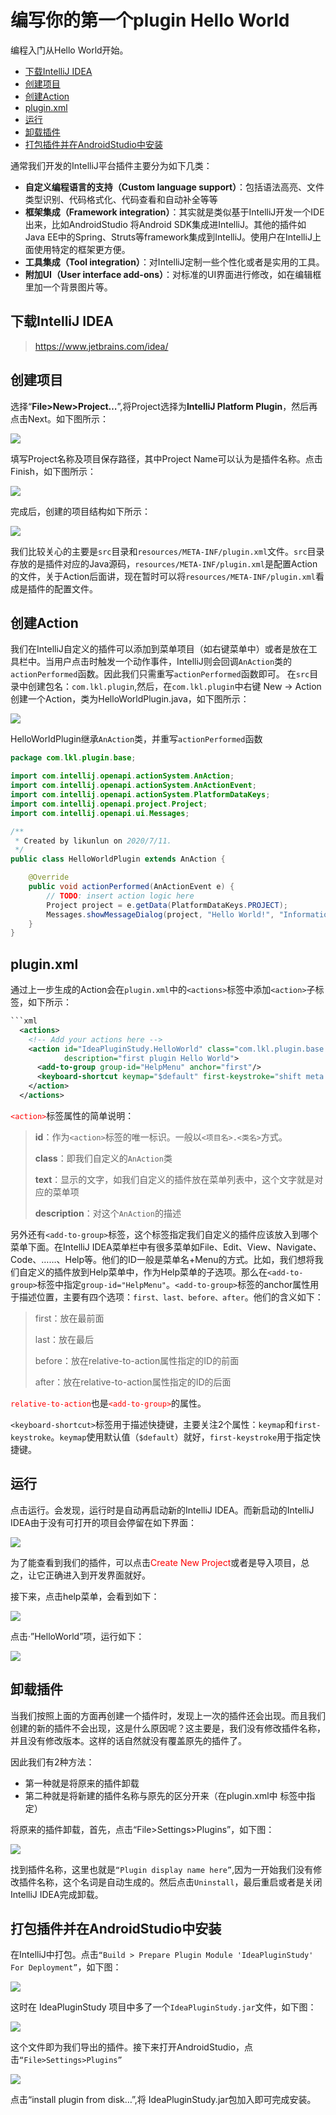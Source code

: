 # 编写你的第一个plugin Hello World

编程入门从Hello World开始。

* [下载IntelliJ IDEA](#下载IntelliJIDEA)
* [创建项目](#创建项目)
* [创建Action](#创建Action)
* [plugin.xml](#pluginxml)
* [运行](#运行)
* [卸载插件](#卸载插件)
* [打包插件并在AndroidStudio中安装](#打包插件并在AndroidStudio中安装)

通常我们开发的IntelliJ平台插件主要分为如下几类：

* **自定义编程语言的支持（Custom language support）**：包括语法高亮、文件类型识别、代码格式化、代码查看和自动补全等等
* **框架集成（Framework integration）**：其实就是类似基于IntelliJ开发一个IDE出来，比如AndroidStudio 将Android SDK集成进IntelliJ。其他的插件如Java EE中的Spring、Struts等framework集成到IntelliJ。使用户在IntelliJ上面使用特定的框架更方便。
* **工具集成（Tool integration）**：对IntelliJ定制一些个性化或者是实用的工具。
* **附加UI（User interface add-ons）**：对标准的UI界面进行修改，如在编辑框里加一个背景图片等。

## <a name="下载IntelliJIDEA">下载IntelliJ IDEA</a>

> https://www.jetbrains.com/idea/

## <a name="创建项目">创建项目</a>

选择“**File>New>Project…**”,将Project选择为**IntelliJ Platform Plugin**，然后再点击Next。如下图所示：

![](imgs/helloWorld/newPlugin1.png)

填写Project名称及项目保存路径，其中Project Name可以认为是插件名称。点击Finish，如下图所示：

![](imgs/helloWorld/newPlugin2.png)

完成后，创建的项目结构如下所示：

![](imgs/helloWorld/projectStructure.png)

我们比较关心的主要是`src`目录和`resources/META-INF/plugin.xml`文件。`src`目录存放的是插件对应的Java源码，`resources/META-INF/plugin.xml`是配置Action的文件，关于Action后面讲，现在暂时可以将`resources/META-INF/plugin.xml`看成是插件的配置文件。

## <a name="创建Action">创建Action</a>

我们在IntelliJ自定义的插件可以添加到菜单项目（如右键菜单中）或者是放在工具栏中。当用户点击时触发一个动作事件，IntelliJ则会回调`AnAction`类的`actionPerformed`函数。因此我们只需重写`actionPerformed`函数即可。
在`src`目录中创建包名：`com.lkl.plugin`,然后，在`com.lkl.plugin`中右键 New -> Action 创建一个Action，类为HelloWorldPlugin.java，如下图所示：

![](imgs/helloWorld/createAction.png)

HelloWorldPlugin继承`AnAction`类，并重写`actionPerformed`函数

```java
package com.lkl.plugin.base;

import com.intellij.openapi.actionSystem.AnAction;
import com.intellij.openapi.actionSystem.AnActionEvent;
import com.intellij.openapi.actionSystem.PlatformDataKeys;
import com.intellij.openapi.project.Project;
import com.intellij.openapi.ui.Messages;

/**
 * Created by likunlun on 2020/7/11.
 */
public class HelloWorldPlugin extends AnAction {

    @Override
    public void actionPerformed(AnActionEvent e) {
        // TODO: insert action logic here
        Project project = e.getData(PlatformDataKeys.PROJECT);
        Messages.showMessageDialog(project, "Hello World!", "Information", Messages.getInformationIcon());
    }
}
```

## <a name="pluginxml">plugin.xml</a>

通过上一步生成的Action会在`plugin.xml`中的`<actions>`标签中添加`<action>`子标签，如下所示：
                                      
```xml
```xml
  <actions>
    <!-- Add your actions here -->
    <action id="IdeaPluginStudy.HelloWorld" class="com.lkl.plugin.base.HelloWorldPlugin" text="HelloWorld"
            description="first plugin Hello World">
      <add-to-group group-id="HelpMenu" anchor="first"/>
      <keyboard-shortcut keymap="$default" first-keystroke="shift meta A"/>
    </action>
  </actions>
```

<font color=red>`<action>`</font>标签属性的简单说明：

> **id**：作为`<action>`标签的唯一标识。一般以`<项目名>.<类名>`方式。
>
> **class**：即我们自定义的`AnAction`类
>
> **text**：显示的文字，如我们自定义的插件放在菜单列表中，这个文字就是对应的菜单项
>
> **description**：对这个`AnAction`的描述


另外还有`<add-to-group>`标签，这个标签指定我们自定义的插件应该放入到哪个菜单下面。在IntelliJ IDEA菜单栏中有很多菜单如File、Edit、View、Navigate、Code、……、Help等。他们的ID一般是菜单名+Menu的方式。比如，我们想将我们自定义的插件放到Help菜单中，作为Help菜单的子选项。那么在`<add-to-group>`标签中指定`group-id="HelpMenu"`。`<add-to-group>`标签的anchor属性用于描述位置，主要有四个选项：`first、last、before、after`。他们的含义如下：

> first：放在最前面
> 
> last：放在最后
> 
> before：放在relative-to-action属性指定的ID的前面
> 
> after：放在relative-to-action属性指定的ID的后面

<font color=red>`relative-to-action`</font>也是<font color=red>`<add-to-group>`</font>的属性。

`<keyboard-shortcut>`标签用于描述快捷键，主要关注2个属性：`keymap`和`first-keystroke`。`keymap`使用默认值（`$default`）就好，`first-keystroke`用于指定快捷键。

## <a name="运行">运行</a>

点击运行。会发现，运行时是自动再启动新的IntelliJ IDEA。而新启动的IntelliJ IDEA由于没有可打开的项目会停留在如下界面：

![](imgs/helloWorld/welcome.png)

为了能查看到我们的插件，可以点击<font color=red>Create New Project</font>或者是导入项目，总之，让它正确进入到开发界面就好。

接下来，点击help菜单，会看到如下：

![](imgs/helloWorld/helpMenu.png)

点击·”HelloWorld”项，运行如下：

![](imgs/helloWorld/message.png)

## <a name="卸载插件">卸载插件</a>

当我们按照上面的方面再创建一个插件时，发现上一次的插件还会出现。而且我们创建的新的插件不会出现，这是什么原因呢？这主要是，我们没有修改插件名称，并且没有修改版本。这样的话自然就没有覆盖原先的插件了。

因此我们有2种方法：
* 第一种就是将原来的插件卸载
* 第二种就是将新建的插件名称与原先的区分开来（在plugin.xml中 <name>标签中指定）

将原来的插件卸载，首先，点击“File>Settings>Plugins”，如下图：

![](imgs/helloWorld/uninstallPlugin.png)

找到插件名称，这里也就是`“Plugin display name here”`,因为一开始我们没有修改插件名称，这个名词是自动生成的。然后点击`Uninstall`，最后重启或者是关闭IntelliJ IDEA完成卸载。

## <a name="打包插件并在AndroidStudio中安装">打包插件并在AndroidStudio中安装</a>

在IntelliJ中打包。点击`“Build > Prepare Plugin Module 'IdeaPluginStudy' For Deployment”`，如下图：

![](imgs/helloWorld/buildDeployment.png)

这时在 IdeaPluginStudy 项目中多了一个`IdeaPluginStudy.jar`文件，如下图：

![](imgs/helloWorld/buildDeployment1.png)

这个文件即为我们导出的插件。接下来打开AndroidStudio，点击`“File>Settings>Plugins”`

![](imgs/helloWorld/installPlugin.png)

点击“install plugin from disk…”,将 IdeaPluginStudy.jar包加入即可完成安装。